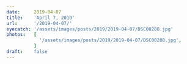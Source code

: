 ```yaml
---
date:     2019-04-07
title:    'April 7, 2019'
url:      '/2019-04-07/'
eyecatch: '/assets/images/posts/2019/2019-04-07/DSC00288.jpg'
photos:   [
            '/assets/images/posts/2019/2019-04-07/DSC00288.jpg',
          ]
draft:    false
---
```

